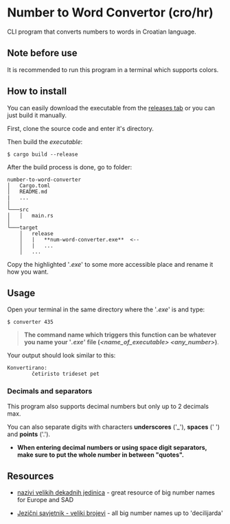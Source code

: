# Number to Word Convertor (cro/hr)

CLI program that converts numbers to words in Croatian language.

## Note before use

It is recommended to run this program in a terminal which supports colors.

## How to install

You can easily download the executable from the [releases tab](https://github.com/Blatko1/num-word-conv/releases/) or you can just build it manually.

First, clone the source code and enter it's directory.

Then build the *executable*:

```console
$ cargo build --release
```

After the build process is done, go to folder:

```console
number-to-word-converter
│   Cargo.toml
│   README.md
|   ...
│
└───src
│   │   main.rs
│   
└───target
    │   release
    │   |   **num-word-converter.exe**  <--
    │   |   ...
    │   ...
```

Copy the highlighted '*.exe*' to some more accessible place and rename it how you want.

## Usage

Open your terminal in the same directory where the '*.exe*' is and type:

```console
$ converter 435
```

> **The command name which triggers this function can be whatever you name your '*.exe*' file (*\<name_of_executable> \<any_number>*)**.

Your output should look similar to this:

```console
Konvertirano:
        četiristo trideset pet
```

### Decimals and separators

This program also supports decimal numbers but only up to 2 decimals max.

You can also separate digits with characters **underscores** ('_'), **spaces** (' ') and **points** ('.').

- **When entering decimal numbers or using space digit separators, make sure to put the whole number in between "quotes".**

## Resources

- [nazivi velikih dekadnih jedinica](https://vdocuments.mx/nazivi-velikih-dekadnih-jedinica.html?page=7) - great resource of big number names for Europe and SAD

- [Jezični savjetnik - veliki brojevi](https://blog.dnevnik.hr/stitch/2006/03/1620772080/veliki-brojevi.html?page=blog&id=1620772080&subdomain=stitch) - all big number names up to 'decilijarda'